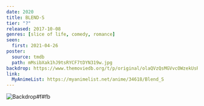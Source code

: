```yaml
---
date: 2020
title: BLEND-S
tier: "?"
released: 2017-10-08
genres: [slice of life, comedy, romance]
seen:
  first: 2021-04-26
poster:
  source: tmdb
  path: mMsibXak1hJ9tsRYCF7tDYN319w.jpg
backdrop: https://www.themoviedb.org/t/p/original/olaQVzQsMGVvcOWzekUsRhMJlXJ.jpg
link:
  MyAnimeList: https://myanimelist.net/anime/34618/Blend_S
---
```


![Backdrop#f#fb](https://www.themoviedb.org/t/p/original/shat7d2no6y7p29568WprhohTAu.jpg "Source: TMDB")
